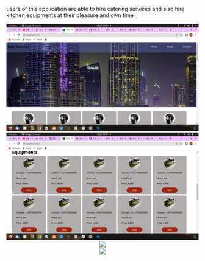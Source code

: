 users of this application are able to hire catering services and also hire kitchen equipments at their pleasure and own time
<div align="center">
    <img src="/public/images/Screenshot from 2022-08-03 20-04-13.png" width="600px"</img> 
</div>
<div align="center">
    <img src="/public/images/Screenshot from 2022-08-03 20-04-26.png" width="600px"</img> 
</div><div align="center">
    <img src="/screenshots/screen1.jpg" width="400px"</img> 
</div><div align="center">
    <img src="/screenshots/screen1.jpg" width="400px"</img> 
</div>